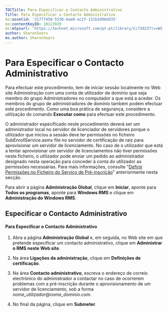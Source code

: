 ```yaml
---
TOCTitle: Para Especificar o Contacto Administrativo
Title: Para Especificar o Contacto Administrativo
ms:assetid: '31777458-5530-4ae0-ac1f-131b3d98dd35'
ms:contentKeyID: 18123929
ms:mtpsurl: 'https://technet.microsoft.com/pt-pt/library/Cc720237(v=WS.10)'
author: SharonSears
ms.author: SharonSears
---
```


Para Especificar o Contacto Administrativo
==========================================

Para efectuar este procedimento, tem de iniciar sessão localmente no Web site Administração com uma conta de utilizador de domínio que seja membro do grupo Administradores no computador a que está a aceder. Os membros do grupo de administradores de domínio também podem efectuar este procedimento. Como uma boa prática de segurança, considere a utilização do comando **Executar como** para efectuar este procedimento.

O administrador especificado neste procedimento deverá ser um administrador local no servidor de licenciador de servidores porque o utilizador que iniciou a sessão deve ter permissões no ficheiro SubEnrollService.asmx file no servidor de certificação de raiz para aprovisionar um servidor de licenciamento. No caso de o utilizador que está a tentar aprovisionar um servidor de licenciamentos não tiver permissões neste ficheiro, o utilizador pode enviar um pedido ao administrador designado nesta operação para conceder à conta do utilizador as permissões necessárias. Para mais informações, consulte "[Definir Permissões no Ficheiro do Serviço de Pré-inscrição](https://technet.microsoft.com/737bb69b-fe26-4057-9569-e632f7bbf295)" anteriormente nesta secção.

Para abrir a página **Administração Global**, clique em **Iniciar**, aponte para **Todos os programas**, aponte para **Windows RMS** e clique em **Administração do Windows RMS**.

Especificar o Contacto Administrativo
-------------------------------------

#### Para Especificar o Contacto Administrativo

1.  Abra a página **Administração Global** e, em seguida, no Web site em que pretende especificar um contacto administrativo, clique em **Administrar o RMS neste Web site**.

2.  Na área **Ligações da administração**, clique em **Definições de certificação**.

3.  Na área **Contacto administrativo**, escreva o endereço de correio electrónico do administrador a contactar no caso de ocorrerem problemas com a pré-inscrição durante o aprovisionamento de um servidor de licenciamento, sob a forma *nome\_utilizador*@*nome\_domínio.com*.

4.  No final da página, clique em **Submeter**.
